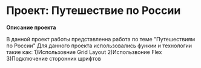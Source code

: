 # Проект: Путешествие по России

**Описание проекта**

В данной проект работы представленна работа по теме "Путешествиям по России"
Для данного проекта использовались функии и технологии такие как:
1)Использовние Grid Layout
2)Использвоние Flex
3)Подключение сторонних шрифтов




